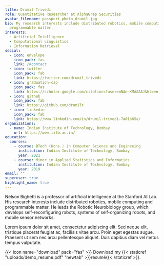 ```yaml
---
title: Drumil Trivedi
role: Quantitative Researcher at AlphaGrep Securities
avatar_filename: passport_photo_drumil.jpg
bio: My research interests include distributed robotics, mobile computing and
  programmable matter.
interests:
  - Artificial Intelligence
  - Computational Linguistics
  - Information Retrieval
social:
  - icon: envelope
    icon_pack: fas
    link: /#contact
  - icon: twitter
    icon_pack: fab
    link: https://twitter.com/drumil_trivedi
  - icon: graduation-cap
    icon_pack: fas
    link: https://scholar.google.com/citations?user=nNAn-KMAAAAJ&hl=en
  - icon: github
    icon_pack: fab
    link: https://github.com/drumilt
  - icon: linkedin
    icon_pack: fab
    link: https://www.linkedin.com/in/drumil-trivedi-7a01b65a/
organizations:
  - name: Indian Institute of Technology, Bombay
    url: https://www.iitb.ac.in/
education:
  courses:
    - course: BTech (Hons.) in Computer Science and Engineeing
      institution: Indian Institute of Technology, Bombay
      year: 2021
    - course: Minor in Applied Statistics and Informatics
      institution: Indian Institute of Technology, Bombay
      year: 2019
email: ""
superuser: true
highlight_name: true
---
```


Nelson Bighetti is a professor of artificial intelligence at the Stanford AI Lab. His research interests include distributed robotics, mobile computing and programmable matter. He leads the Robotic Neurobiology group, which develops self-reconfiguring robots, systems of self-organizing robots, and mobile sensor networks.

Lorem ipsum dolor sit amet, consectetur adipiscing elit. Sed neque elit, tristique placerat feugiat ac, facilisis vitae arcu. Proin eget egestas augue. Praesent ut sem nec arcu pellentesque aliquet. Duis dapibus diam vel metus tempus vulputate.

{{< icon name="download" pack="fas" >}} Download my {{< staticref "uploads/demo_resume.pdf" "newtab" >}}resumé{{< /staticref >}}.
